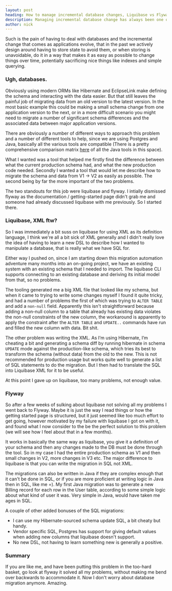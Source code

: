 ```yaml
---
layout: post
heading: How to manage incremental database changes, Liquibase vs Flyway.
description: Managing incremental database change has always been one of the most annoying and frustrating aspects of dealing with an traditional relational database, we've finally found a nice way to manage database migrations using Flyway.
author: nick
---
```


Such is the pain of having to deal with databases and the incremental change that comes as applications evolve, that in the past we actively design around having to store state to avoid them, or when storing is unavoidable, do it in a way that makes it as easy as possible to change things over time, potentially sacrificing nice things like indexes and simple querying.

### Ugh, databases.

Obviously using modern ORMs like Hibernate and EclipseLink make defining the schema and interacting with the data easier. But that still leaves the painful job of migrating data from an old version to the latest version. In the most basic example this could be making a small schema change from one application version to the next, or in a more difficult scenario you might need to migrate a number of significant schema differences and the associated data between major application versions.

There are obviously a number of different ways to approach this problem and a number of different tools to help, since we are using Postgres and Java, basically all the various tools are compatible (There is a pretty comprehensive comparison matrix [here](http://flywaydb.org/#features) of all the Java tools in this space). 

What I wanted was a tool that helped me firstly find the difference between what the current production schema had, and what the new production code needed. Secondly I wanted a tool that would let me describe how to migrate the schema and data from V1 -> V2 as easily as possible. The second being by far the more important of the two problems.

The two standouts for this job were liquibase and flyway. I intially dismissed flyway as the documentation / getting-started page didn't grab me and someone had already discussed liquibase with me previously. So I started there.

### Liquibase, XML ftw?

So I was immediately a bit suss on liquibase for using XML as its definition language, I think we're all a bit sick of XML generally and I didn't really love the idea of having to learn a new DSL to describe how I wanted to manipulate a database, that is really what we have SQL for.

Either way I pushed on, since I am starting down this migration automation adventure many months into an on-going project, we have an existing system with an existing schema that I needed to import. The liquibase CLI supports connecting to an existing database and deriving its initial model from that, so no problems.

The tooling generated me a big XML file that looked like my schema, but when it came to trying to write some changes myself I found it quite tricky, and had a number of problems the first of which was trying to `ALTER TABLE` and add a `non-null` field. Apparently this isn't straightforward because adding a non-null column to a table that already has existing data violates the non-null constraints of the new column, the workaround is apparently to apply the constraint after the `ALTER TABLE` and `UPDATE..` commands have run and filled the new column with data. Bit shit.

The other problem was writing the XML. As I’m using Hibernate, I’m cheating a bit and generating a schema diff by running hibernate in schema `UPDATE` mode against the production-like schema, which tries its best to transform the schema (without data) from the old to the new. This is not recommended for production usage but works quite well to generate a list of SQL statements to do the migration. But I then had to translate the SQL into Liquibase XML for it to be useful.

At this point I gave up on liquibase, too many problems, not enough value.

### Flyway

So after a few weeks of sulking about liquibase not solving all my problems I went back to Flyway. Maybe it is just the way I read things or how the getting started page is structured, but it just seemed like too much effort to get going, however motivated by my failure with liquibase I got on with it, and found what I now consider to the be the perfect solution to this problem (we will see how I feel about that in a few months).


It works in basically the same way as liquibase, you give it a definition of your schema and then any changes made to the DB must be done through the tool. So in my case I had the entire production schema as V1 and then small changes in V2, more changes in V3 etc. The major difference to liquibase is that you can write the migration in SQL not XML.

The migrations can also be written in Java if they are complex enough that it can't be done in SQL, or if you are more proficient at writing logic in Java then in SQL, like me =). My first Java migration was to generate a new Billing record for each row in the User table, according to some simple logic about what kind of user it was. Very simple in Java, would have taken me ages in SQL.

A couple of other added bonuses of the SQL migrations:

-	I can use my Hibernate-sourced schema update SQL, a bit cheaty but handy.
-	Vendor specific SQL, Postgres has support for giving default values when adding new columns that liquibase doesn't support.
-	No new DSL, not having to learn something new is generally a positive.


### Summary

If you are like me, and have been putting this problem in the too-hard basket, go look at flyway it solved all my problems, without making me bend over backwards to accommodate it. Now I don't worry about database migration anymore. Amazing.

